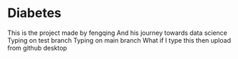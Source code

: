 # Diabetes
This is the project made by fengqing 
And his journey towards data science
Typing on test branch
Typing on main branch
What if I type this then upload from github desktop
